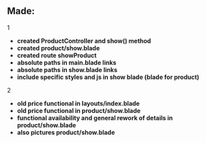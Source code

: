 ## Made:
1
- **created ProductController and show() method**  
- **created product/show.blade**  
- **created route showProduct**     
- **absolute paths in main.blade links**     
- **absolute paths in show.blade links**     
- **include specific styles and js in show blade (blade for product)**     

2
- **old price functional in layouts/index.blade**
- **old price functional in product/show.blade**
- **functional availability and general rework of details in product/show.blade**
- **also pictures product/show.blade**
  
